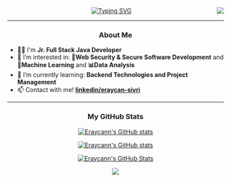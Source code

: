 <img align="right" src="https://visitor-badge.laobi.icu/badge?page_id=Eraycann.Eraycann">
<div align="center">
 <a href="https://github.com/Eraycann">
  <img src="https://readme-typing-svg.demolab.com?font=Ubuntu+Mono&pause=1000&color=018479&center=true&vCenter=true&width=435&lines=Hello+There!%F0%9F%91%BD%E2%80%8B+Welcome%F0%9F%AA%90;I'm+Eraycan%F0%9F%98%BC;ERAYCAN+SIVRI" alt="Typing SVG" />
 </a>
</div>
 
---

### <p align="center">About Me</p>
 
- 💪🏻  I'm **Jr. Full Stack Java Developer**
- 👀  I’m interested in: **🔐Web Security & Secure Software Development** and **🤖Machine Learning** and **📊Data Analysis**
- 🌱  I’m currently learning: **Backend Technologies and Project Management**    
- 📫  Contact with me! **[linkedin/eraycan-sivri](https://www.linkedin.com/in/eraycan-sivri-827997226/)**

---

### <p align="center">My GitHub Stats</p>

<p align="center">
 <a href="http://www.github.com/Eraycann"><img src="https://github-profile-trophy.vercel.app/?username=Eraycann&theme=onedark&column=8"  alt="Eraycann's GitHub stats" />
</p>

<p align="center">
 <a href="http://www.github.com/Eraycann"><img src="https://github-readme-stats.vercel.app/api/top-langs/?username=Eraycann&theme=radical&layout=compact&langs_count=8"  alt="Eraycann's GitHub stats" />
</p>

<p align="center">
  <a href="http://www.github.com/Eraycann">
    <img src="https://github-readme-stats.vercel.app/api?username=Eraycann&show_icons=true&count_private=true&theme=radical&hide_border=true" alt="Eraycann's GitHub Stats"/>
  </a>
</p>


<p align="center">
<a href="http://www.github.com/Eraycann"><img src="https://github-readme-streak-stats.herokuapp.com?user=Eraycann&theme=radical&hide_border=true&border_radius=5&short_numbers=true" /></a>
</p>
  
<!---
Eraycann/Eraycann is a ✨ special ✨ repository because its `README.md` (this file) appears on your GitHub profile.
You can click the Preview link to take a look at your changes.
--->
